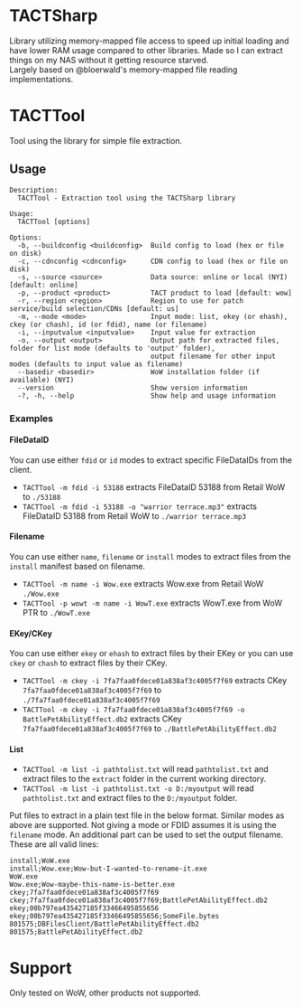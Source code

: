# TACTSharp
Library utilizing memory-mapped file access to speed up initial loading and have lower RAM usage compared to other libraries. Made so I can extract things on my NAS without it getting resource starved.  
Largely based on @bloerwald's memory-mapped file reading implementations.

# TACTTool
Tool using the library for simple file extraction. 

## Usage
```
Description:
  TACTTool - Extraction tool using the TACTSharp library

Usage:
  TACTTool [options]

Options:
  -b, --buildconfig <buildconfig>  Build config to load (hex or file on disk)
  -c, --cdnconfig <cdnconfig>      CDN config to load (hex or file on disk)
  -s, --source <source>            Data source: online or local (NYI) [default: online]
  -p, --product <product>          TACT product to load [default: wow]
  -r, --region <region>            Region to use for patch service/build selection/CDNs [default: us]
  -m, --mode <mode>                Input mode: list, ekey (or ehash), ckey (or chash), id (or fdid), name (or filename)
  -i, --inputvalue <inputvalue>    Input value for extraction
  -o, --output <output>            Output path for extracted files, folder for list mode (defaults to 'output' folder),
                                   output filename for other input modes (defaults to input value as filename)
  --basedir <basedir>              WoW installation folder (if available) (NYI)
  --version                        Show version information
  -?, -h, --help                   Show help and usage information
```

### Examples
#### FileDataID
You can use either `fdid` or `id` modes to extract specific FileDataIDs from the client.
- `TACTTool -m fdid -i 53188` extracts FileDataID 53188 from Retail WoW to `./53188`
- `TACTTool -m fdid -i 53188 -o "warrior terrace.mp3"` extracts FileDataID 53188 from Retail WoW to `./warrior terrace.mp3`

#### Filename
You can use either `name`, `filename` or `install` modes to extract files from the `install` manifest based on filename. 
- `TACTTool -m name -i Wow.exe` extracts Wow.exe from Retail WoW `./Wow.exe `
- `TACTTool -p wowt -m name -i WowT.exe` extracts WowT.exe from WoW PTR to `./WowT.exe `

#### EKey/CKey
You can use either `ekey` or `ehash` to extract files by their EKey or you can use `ckey` or `chash` to extract files by their CKey.
- `TACTTool -m ckey -i 7fa7faa0fdece01a838af3c4005f7f69` extracts CKey `7fa7faa0fdece01a838af3c4005f7f69` to `./7fa7faa0fdece01a838af3c4005f7f69`
- `TACTTool -m ckey -i 7fa7faa0fdece01a838af3c4005f7f69 -o BattlePetAbilityEffect.db2` extracts CKey `7fa7faa0fdece01a838af3c4005f7f69` to `./BattlePetAbilityEffect.db2`

#### List
- `TACTTool -m list -i pathtolist.txt` will read `pathtolist.txt` and extract files to the `extract` folder in the current working directory.
- `TACTTool -m list -i pathtolist.txt -o D:/myoutput` will read `pathtolist.txt` and extract files to the `D:/myoutput` folder.

Put files to extract in a plain text file in the below format. Similar modes as above are supported. Not giving a mode or FDID assumes it is using the `filename` mode. An additional part can be used to set the output filename.  
These are all valid lines:
```
install;WoW.exe
install;Wow.exe;Wow-but-I-wanted-to-rename-it.exe
WoW.exe
Wow.exe;Wow-maybe-this-name-is-better.exe
ckey;7fa7faa0fdece01a838af3c4005f7f69
ckey;7fa7faa0fdece01a838af3c4005f7f69;BattlePetAbilityEffect.db2
ekey;00b797ea435427185f33466495855656
ekey;00b797ea435427185f33466495855656;SomeFile.bytes
801575;DBFilesClient/BattlePetAbilityEffect.db2
801575;BattlePetAbilityEffect.db2
```




# Support
Only tested on WoW, other products not supported.
